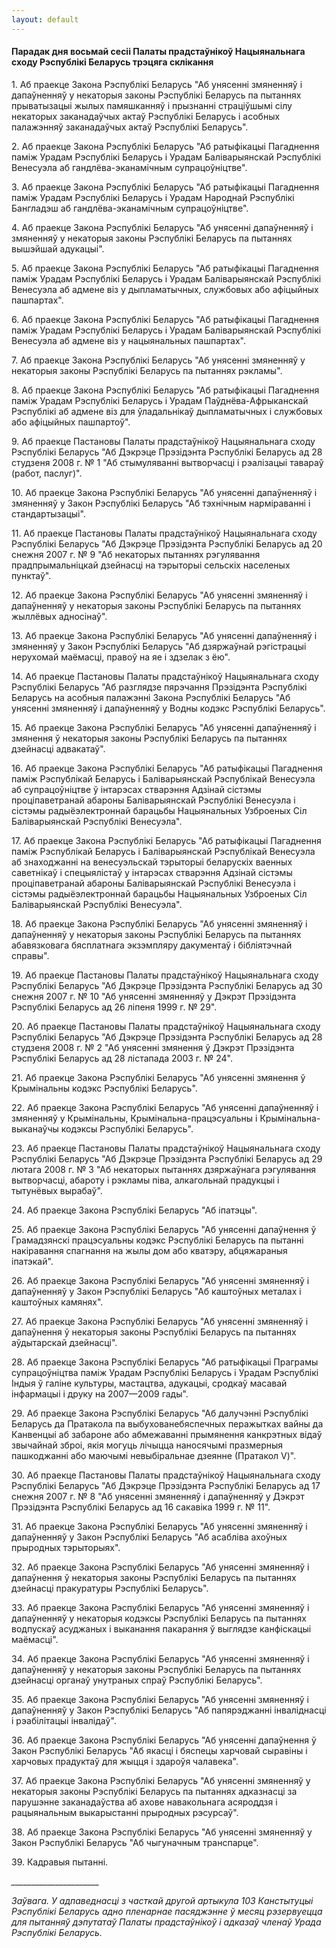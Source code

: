 ```yaml
---
layout: default
---
```


#### Парадак дня восьмай сесіі Палаты прадстаўнікоў Нацыянальнага сходу Рэспублікі Беларусь трэцяга склікання

1\. Аб праекце Закона Рэспублікі Беларусь "Аб унясенні змяненняў і
дапаўненняў у некаторыя законы Рэспублікі Беларусь па пытаннях
прыватызацыі жылых памяшканняў і прызнанні страціўшымі сілу
некаторых заканадаўчых актаў Рэспублікі Беларусь і асобных
палажэнняў заканадаўчых актаў Рэспублікі Беларусь".

2\. Аб праекце Закона Рэспублікі Беларусь "Аб ратыфікацыі Пагаднення
паміж Урадам Рэспублікі Беларусь і Урадам Баліварыянскай Рэспублікі
Венесуэла аб гандлёва-эканамічным супрацоўніцтве".

3\. Аб праекце Закона Рэспублікі Беларусь "Аб ратыфікацыі Пагаднення
паміж Урадам Рэспублікі Беларусь і Урадам Народнай Рэспублікі
Бангладэш аб гандлёва-эканамічным супрацоўніцтве".

4\. Аб праекце Закона Рэспублікі Беларусь "Аб унясенні дапаўненняў і
змяненняў у некаторыя законы Рэспублікі Беларусь па пытаннях
вышэйшай адукацыі".

5\. Аб праекце Закона Рэспублікі Беларусь "Аб ратыфікацыі Пагаднення
паміж Урадам Рэспублікі Беларусь і Урадам Баліварыянскай Рэспублікі
Венесуэла аб адмене віз у дыпламатычных, службовых або афіцыйных
пашпартах".

6\. Аб праекце Закона Рэспублікі Беларусь "Аб ратыфікацыі Пагаднення
паміж Урадам Рэспублікі Беларусь і Урадам Баліварыянскай Рэспублікі
Венесуэла аб адмене віз у нацыянальных пашпартах".

7\. Аб праекце Закона Рэспублікі Беларусь "Аб унясенні змяненняў у
некаторыя законы Рэспублікі Беларусь па пытаннях рэкламы".

8\. Аб праекце Закона Рэспублікі Беларусь "Аб ратыфікацыі Пагаднення
паміж Урадам Рэспублікі Беларусь і Урадам Паўднёва-Афрыканскай
Рэспублікі аб адмене віз для ўладальнікаў дыпламатычных і
службовых або афіцыйных пашпартоў".

9\. Аб праекце Пастановы Палаты прадстаўнікоў Нацыянальнага сходу
Рэспублікі Беларусь "Аб Дэкрэце Прэзідэнта Рэспублікі Беларусь ад
28 студзеня 2008 г. № 1 "Аб стымуляванні вытворчасці і рэалізацыі
тавараў (работ, паслуг)".

10\. Аб праекце Закона Рэспублікі Беларусь "Аб унясенні дапаўненняў і
змяненняў у Закон Рэспублікі Беларусь "Аб тэхнічным нарміраванні і
стандартызацыі".

11\. Аб праекце Пастановы Палаты прадстаўнікоў Нацыянальнага сходу
Рэспублікі Беларусь "Аб Дэкрэце Прэзідэнта Рэспублікі Беларусь ад
20 снежня 2007 г. № 9 "Аб некаторых пытаннях рэгулявання
прадпрымальніцкай дзейнасці на тэрыторыі сельскіх
населеных пунктаў".

12\. Аб праекце Закона Рэспублікі Беларусь "Аб унясенні змяненняў і
дапаўненняў у некаторыя законы Рэспублікі Беларусь па пытаннях
жыллёвых адносінаў".

13\. Аб праекце Закона Рэспублікі Беларусь "Аб унясенні дапаўненняў і
змяненняў у Закон Рэспублікі Беларусь "Аб дзяржаўнай рэгістрацыі
нерухомай маёмасці, правоў на яе і здзелак з ёю".

14\. Аб праекце Пастановы Палаты прадстаўнікоў Нацыянальнага сходу
Рэспублікі Беларусь "Аб разглядзе пярэчання Прэзідэнта Рэспублікі
Беларусь на асобныя палажэнні Закона Рэспублікі Беларусь "Аб унясенні
змяненняў і дапаўненняў у Водны кодэкс Рэспублікі Беларусь".

15\. Аб праекце Закона Рэспублікі Беларусь "Аб унясенні дапаўненняў і
змянення ў некаторыя законы Рэспублікі Беларусь па пытаннях дзейнасці
адвакатаў".

16\. Аб праекце Закона Рэспублікі Беларусь "Аб ратыфікацыі Пагаднення
паміж Рэспублікай Беларусь і Баліварыянскай Рэспублікай Венесуэла аб
супрацоўніцтве ў інтарэсах стварэння Адзінай сістэмы проціпаветранай
абароны Баліварыянскай Рэспублікі Венесуэла і сістэмы
радыёэлектроннай барацьбы Нацыянальных Узброеных Сіл
Баліварыянскай Рэспублікі Венесуэла".

17\. Аб праекце Закона Рэспублікі Беларусь "Аб ратыфікацыі Пагаднення
паміж Рэспублікай Беларусь і Баліварыянскай Рэспублікай Венесуэла аб
знаходжанні на венесуэльскай тэрыторыі беларускіх ваенных саветнікаў і
спецыялістаў у інтарэсах стварэння Адзінай сістэмы проціпаветранай
абароны Баліварыянскай Рэспублікі Венесуэла і сістэмы
радыёэлектроннай барацьбы Нацыянальных Узброеных Сіл
Баліварыянскай Рэспублікі Венесуэла".

18\. Аб праекце Закона Рэспублікі Беларусь "Аб унясенні змяненняў і
дапаўненняў у некаторыя законы Рэспублікі Беларусь па пытаннях
абавязковага бясплатнага экзэмпляру дакументаў і бібліятэчнай
справы".

19\. Аб праекце Пастановы Палаты прадстаўнікоў Нацыянальнага сходу
Рэспублікі Беларусь "Аб Дэкрэце Прэзідэнта Рэспублікі Беларусь ад
30 снежня 2007 г. № 10 "Аб унясенні змяненняў у Дэкрэт Прэзідэнта
Рэспублікі Беларусь ад 26 ліпеня 1999 г. № 29".

20\. Аб праекце Пастановы Палаты прадстаўнікоў Нацыянальнага сходу
Рэспублікі Беларусь "Аб Дэкрэце Прэзідэнта Рэспублікі Беларусь ад
28 студзеня 2008 г. № 2 "Аб унясенні змянення ў Дэкрэт Прэзідэнта
Рэспублікі Беларусь ад 28 лістапада 2003 г. № 24".

21\. Аб праекце Закона Рэспублікі Беларусь "Аб унясенні змянення ў
Крымінальны кодэкс Рэспублікі Беларусь".

22\. Аб праекце Закона Рэспублікі Беларусь "Аб унясенні дапаўненняў і
змяненняў у Крымінальны, Крымінальна-працэсуальны і
Крымінальна-выканаўчы кодэксы Рэспублікі Беларусь".

23\. Аб праекце Пастановы Палаты прадстаўнікоў Нацыянальнага сходу
Рэспублікі Беларусь "Аб Дэкрэце Прэзідэнта Рэспублікі Беларусь ад
29 лютага 2008 г. № 3 "Аб некаторых пытаннях дзяржаўнага рэгулявання
вытворчасці, абароту і рэкламы піва, алкагольнай прадукцыі і
тытунёвых вырабаў".

24\. Аб праекце Закона Рэспублікі Беларусь "Аб іпатэцы".

25\. Аб праекце Закона Рэспублікі Беларусь "Аб унясенні дапаўнення ў
Грамадзянскі працэсуальны кодэкс Рэспублікі Беларусь па пытанні
накіравання спагнання на жылы дом або кватэру, абцяжараныя
іпатэкай".

26\. Аб праекце Закона Рэспублікі Беларусь "Аб унясенні змяненняў і
дапаўненняў у Закон Рэспублікі Беларусь "Аб каштоўных металах і
каштоўных камянях".

27\. Аб праекце Закона Рэспублікі Беларусь "Аб унясенні змяненняў і
дапаўнення ў некаторыя законы Рэспублікі Беларусь па пытаннях
аўдытарскай дзейнасці".

28\. Аб праекце Закона Рэспублікі Беларусь "Аб ратыфікацыі Праграмы
супрацоўніцтва паміж Урадам Рэспублікі Беларусь і Урадам Рэспублікі
Індыя ў галіне культуры, мастацтва, адукацыі, сродкаў масавай інфармацыі
і друку на 2007—2009 гады".

29\. Аб праекце Закона Рэспублікі Беларусь "Аб далучэнні Рэспублікі
Беларусь да Пратакола па выбухованебяспечных перажытках вайны да
Канвенцыі аб забароне або абмежаванні прымянення канкрэтных відаў
звычайнай зброі, якія могуць лічыцца наносячымі празмерныя
пашкоджанні або маючымі невыбіральнае дзеянне (Пратакол V)".

30\. Аб праекце Пастановы Палаты прадстаўнікоў Нацыянальнага сходу
Рэспублікі Беларусь "Аб Дэкрэце Прэзідэнта Рэспублікі Беларусь ад
17 снежня 2007 г. № 8 "Аб унясенні змяненняў і дапаўненняў у Дэкрэт
Прэзідэнта Рэспублікі Беларусь ад 16 сакавіка 1999 г. № 11".

31\. Аб праекце Закона Рэспублікі Беларусь "Аб унясенні змяненняў і
дапаўненняў у Закон Рэспублікі Беларусь "Аб асабліва ахоўных
прыродных тэрыторыях".

32\. Аб праекце Закона Рэспублікі Беларусь "Аб унясенні змяненняў і
дапаўнення ў некаторыя законы Рэспублікі Беларусь па пытаннях
дзейнасці пракуратуры Рэспублікі Беларусь".

33\. Аб праекце Закона Рэспублікі Беларусь "Аб унясенні змяненняў і
дапаўненняў у некаторыя кодэксы Рэспублікі Беларусь па пытаннях
водпускаў асуджаных і выканання пакарання ў выглядзе канфіскацыі
маёмасці".

34\. Аб праекце Закона Рэспублікі Беларусь "Аб унясенні змяненняў і
дапаўненняў у некаторыя законы Рэспублікі Беларусь па пытаннях
дзейнасці органаў унутраных спраў Рэспублікі Беларусь".

35\. Аб праекце Закона Рэспублікі Беларусь "Аб унясенні змяненняў і
дапаўненняў у Закон Рэспублікі Беларусь "Аб папярэджанні
інваліднасці і рэабілітацыі інвалідаў".

36\. Аб праекце Закона Рэспублікі Беларусь "Аб унясенні дапаўнення ў
Закон Рэспублікі Беларусь "Аб якасці і бяспецы харчовай сыравіны і
харчовых прадуктаў для жыцця і здароўя чалавека".

37\. Аб праекце Закона Рэспублікі Беларусь "Аб унясенні змяненняў у
некаторыя законы Рэспублікі Беларусь па пытаннях адказнасці за
парушэнне заканадаўства аб ахове навакольнага асяроддзя і
рацыянальным выкарыстанні прыродных рэсурсаў".

38\. Аб праекце Закона Рэспублікі Беларусь "Аб унясенні змяненняў у
Закон Рэспублікі Беларусь "Аб чыгуначным транспарце".

39\. Кадравыя пытанні.

<div>

*\_\_\_\_\_\_\_\_\_\_\_\_\_\_\_\_\_\_\_\_\_\_*

</div>

<div>

*Заўвага. У адпаведнасці з часткай другой артыкула 103 Канстытуцыі
Рэспублікі Беларусь адно пленарнае пасяджэнне ў месяц рэзервуецца
для пытанняў дэпутатаў Палаты прадстаўнікоў і адказаў членаў Урада
Рэспублікі Беларусь.*

</div>
